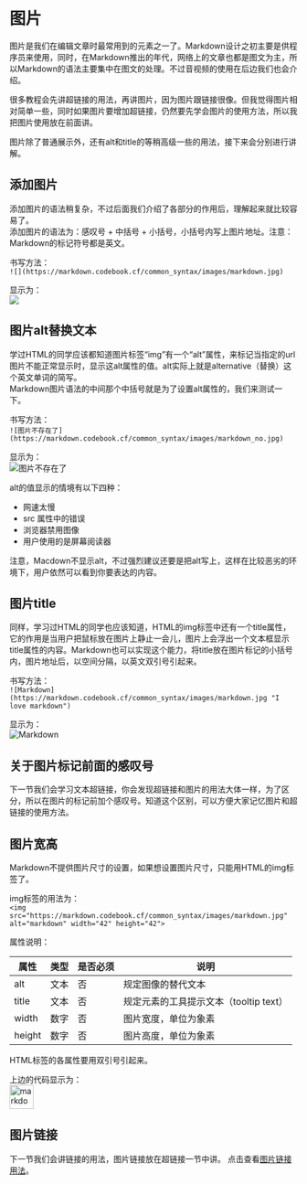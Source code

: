 # 图片
图片是我们在编辑文章时最常用到的元素之一了。Markdown设计之初主要是供程序员来使用，同时，在Markdown推出的年代，网络上的文章也都是图文为主，所以Markdown的语法主要集中在图文的处理。不过音视频的使用在后边我们也会介绍。  

很多教程会先讲超链接的用法，再讲图片，因为图片跟链接很像。但我觉得图片相对简单一些，同时如果图片要增加超链接，仍然要先学会图片的使用方法，所以我把图片使用放在前面讲。

图片除了普通展示外，还有alt和title的等稍高级一些的用法，接下来会分别进行讲解。

## 添加图片
添加图片的语法稍复杂，不过后面我们介绍了各部分的作用后，理解起来就比较容易了。  
添加图片的语法为：感叹号 + 中括号 + 小括号，小括号内写上图片地址。注意：Markdown的标记符号都是英文。

书写方法：  
`![](https://markdown.codebook.cf/common_syntax/images/markdown.jpg)`

显示为：  
![](https://markdown.codebook.cf/common_syntax/images/markdown.jpg)

## 图片alt替换文本
学过HTML的同学应该都知道图片标签“img”有一个“alt”属性，来标记当指定的url图片不能正常显示时，显示这alt属性的值。alt实际上就是alternative（替换）这个英文单词的简写。  
Markdown图片语法的中间那个中括号就是为了设置alt属性的，我们来测试一下。

书写方法：  
`![图片不存在了](https://markdown.codebook.cf/common_syntax/images/markdown_no.jpg)`

显示为：  
![图片不存在了](https://markdown.codebook.cf/common_syntax/images/markdown_no.jpg)

alt的值显示的情境有以下四种：

+ 网速太慢  
+ src 属性中的错误  
+ 浏览器禁用图像  
+ 用户使用的是屏幕阅读器  

注意，Macdown不显示alt，不过强烈建议还要是把alt写上，这样在比较恶劣的环境下，用户依然可以看到你要表达的内容。

## 图片title
同样，学习过HTML的同学也应该知道，HTML的img标签中还有一个title属性，它的作用是当用户把鼠标放在图片上静止一会儿，图片上会浮出一个文本框显示title属性的内容。Markdown也可以实现这个能力，将title放在图片标记的小括号内，图片地址后，以空间分隔，以英文双引号引起来。

书写方法：  
`![Markdown](https://markdown.codebook.cf/common_syntax/images/markdown.jpg "I love markdown")`

显示为：  
![Markdown](https://markdown.codebook.cf/common_syntax/images/markdown.jpg "I love markdown")

## 关于图片标记前面的感叹号
下一节我们会学习文本超链接，你会发现超链接和图片的用法大体一样，为了区分，所以在图片的标记前加个感叹号。知道这个区别，可以方便大家记忆图片和超链接的使用方法。

## 图片宽高
Markdown不提供图片尺寸的设置，如果想设置图片尺寸，只能用HTML的img标签了。

img标签的用法为：  
`<img src="https://markdown.codebook.cf/common_syntax/images/markdown.jpg" alt="markdown" width="42" height="42">`

属性说明：  

| 属性 | 类型 | 是否必须 | 说明 |
| --- | --- | --- | --- |
| alt | 文本 | 否 | 规定图像的替代文本 |
| title | 文本 | 否 | 规定元素的工具提示文本（tooltip text）|
| width | 数字 | 否 | 图片宽度，单位为象素 |
| height | 数字 | 否 | 图片高度，单位为象素 |

HTML标签的各属性要用双引号引起来。

上边的代码显示为：  
<img src="https://markdown.codebook.cf/common_syntax/images/markdown.jpg" alt="markdown" width="42" height="42">

## 图片链接
下一节我们会讲链接的用法，图片链接放在超链接一节中讲。 点击查看[图片链接用法](link.md)。